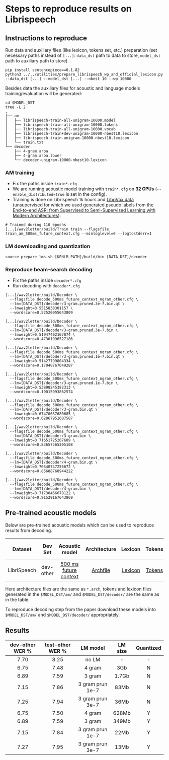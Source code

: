 # Steps to reproduce results on Librispeech

## Instructions to reproduce

Run data and auxiliary files (like lexicon, tokens set, etc.) preparation (set necessary paths instead of `[...]`: `data_dst` path to data to store, `model_dst` path to auxiliary path to store).
```
pip install sentencepiece==0.1.82
python3 ../../utilities/prepare_librispeech_wp_and_official_lexicon.py --data_dst [...] --model_dst [...] --nbest 10 --wp 10000
```
Besides data the auxiliary files for acoustic and language models training/evaluation will be generated:
```
cd $MODEL_DST
tree -L 2
.
├── am
│   ├── librispeech-train-all-unigram-10000.model
│   ├── librispeech-train-all-unigram-10000.tokens
│   ├── librispeech-train-all-unigram-10000.vocab
│   ├── librispeech-train+dev-unigram-10000-nbest10.lexicon
│   ├── librispeech-train-unigram-10000-nbest10.lexicon
│   └── train.txt
└── decoder
    ├── 4-gram.arpa
    ├── 4-gram.arpa.lower
    └── decoder-unigram-10000-nbest10.lexicon
```

### AM training
- Fix the paths inside `train*.cfg`
- We are running acoustic model training with `train*.cfg` on **32 GPUs** (`--enable_distributed=true` is set in the config).
- Training is done on Librispeech 1k hours and [LibriVox data](https://github.com/facebookresearch/libri-light) (unsupervised for which we used generated pseudo labels from the [End-to-end ASR: from Supervised to Semi-Supervised Learning with Modern Architectures](https://arxiv.org/abs/1911.08460)).
```
# Trained during 110 epochs
[...]/wav2letter/build/Train train --flagsfile train_am_500ms_future_context.cfg --minloglevel=0 --logtostderr=1
```

### LM downloading and quantization
```
source prepare_lms.sh [KENLM_PATH]/build/bin [DATA_DST]/decoder
```

### Reproduce beam-search decoding
- Fix the paths inside `decoder*.cfg`
- Run decoding with `decoder*.cfg`
```
[...]/wav2letter/build/Decoder \
  --flagsfile decode_500ms_future_context_ngram_other.cfg \
  --lm=[DATA_DST]/decoder/3-gram.pruned.3e-7.bin.qt \
  --lmweight=0.5515838301157 \
  --wordscore=0.52526055643809

[...]/wav2letter/build/Decoder \
  --flagsfile decode_500ms_future_context_ngram_other.cfg \
  --lm=[DATA_DST]/decoder/3-gram.pruned.3e-7.bin \
  --lmweight=0.51947402167074 \
  --wordscore=0.47301996527186

[...]/wav2letter/build/Decoder \
  --flagsfile decode_500ms_future_context_ngram_other.cfg \
  --lm=[DATA_DST]/decoder/3-gram.pruned.1e-7.bin.qt \
  --lmweight=0.51427799804334 \
  --wordscore=0.17048767049287

[...]/wav2letter/build/Decoder \
  --flagsfile decode_500ms_future_context_ngram_other.cfg \
  --lm=[DATA_DST]/decoder/3-gram.pruned.1e-7.bin \
  --lmweight=0.53898245382313 \
  --wordscore=0.19015993862574

[...]/wav2letter/build/Decoder \
  --flagsfile decode_500ms_future_context_ngram_other.cfg \
  --lm=[DATA_DST]/decoder/3-gram.bin.qt \
  --lmweight=0.67470637680685 \
  --wordscore=0.62867952607587

[...]/wav2letter/build/Decoder \
  --flagsfile decode_500ms_future_context_ngram_other.cfg \
  --lm=[DATA_DST]/decoder/3-gram.bin \
  --lmweight=0.71651725207609 \
  --wordscore=0.83657565205108

[...]/wav2letter/build/Decoder \
  --flagsfile decode_500ms_future_context_ngram_other.cfg \
  --lm=[DATA_DST]/decoder/4-gram.bin.qt \
  --lmweight=0.70340747256672 \
  --wordscore=0.85688768944222

[...]/wav2letter/build/Decoder \
  --flagsfile decode_500ms_future_context_ngram_other.cfg \
  --lm=[DATA_DST]/decoder/4-gram.bin \
  --lmweight=0.71730466678122 \
  --wordscore=0.91529167643869
```

## Pre-trained acoustic models

Below are pre-trained acoustic models which can be used to reproduce results from decoding.

| Dataset | Dev Set | Acoustic model | Architecture | Lexicon | Tokens | Beam-search lexicon | LM model |
|:-:|:-:|:-:|:-:|:-:|:-:|:-:|:-:|
| LibriSpeech | dev-other | [500 ms future context](https://dl.fbaipublicfiles.com/wav2letter/streaming_convnets/librispeech/models/am/am_500ms_future_context_dev_other.bin) | [Archfile](https://dl.fbaipublicfiles.com/wav2letter/streaming_convnets/librispeech/am_500ms_future_context.arch) | [Lexicon](https://dl.fbaipublicfiles.com/wav2letter/tds/librispeech/librispeech-train%2Bdev-unigram-10000-nbest10.lexicon) | [Tokens](https://dl.fbaipublicfiles.com/wav2letter/streaming_convnets/librispeech/librispeech-train-all-unigram-10000.tokens) | [Beam-search lexicon](https://dl.fbaipublicfiles.com/wav2letter/streaming_convnets/librispeech/decoder-unigram-10000-nbest10.lexicon) | [LM](https://dl.fbaipublicfiles.com/wav2letter/streaming_convnets/librispeech/models/lm/3-gram.pruned.3e-7.bin.qt)

Here architecture files are the same as `*.arch`, tokens and lexicon files generated in the `$MODEL_DST/am/` and `$MODEL_DST/decoder/` are the same as in the table.

To reproduce decoding step from the paper download these models into `$MODEL_DST/am/` and `$MODEL_DST/decoder/` appropriately.

## Results

| dev-other WER % | test-other WER % | LM model | LM size | Quantized |
|:-:|:-:|:-:|:-:|:-:|
| 7.70 | 8.25 | no LM | - | - |
| 6.75 | 7.48 | 4 gram | 3Gb | N |
| 6.89 | 7.59 | 3 gram | 1.7Gb | N |
| 7.15 | 7.86 | 3 gram prun 1e-7 | 83Mb | N |
| 7.25 | 7.94 | 3 gram prun 3e-7| 36Mb | N |
| 6.75 | 7.50 | 4 gram | 628Mb | Y |
| 6.89 | 7.59 | 3 gram | 349Mb | Y |
| 7.15 | 7.84 | 3 gram prun 1e-7 | 22Mb | Y |
| 7.27 | 7.95 | 3 gram prun 3e-7| 13Mb | Y |
